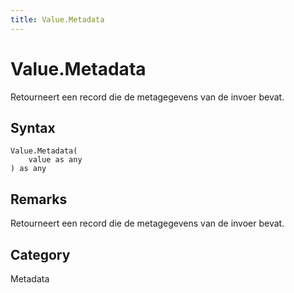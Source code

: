 ```yaml
---
title: Value.Metadata
---
```


# Value.Metadata


Retourneert een record die de metagegevens van de invoer bevat.


## Syntax

```powerquery
Value.Metadata(
    value as any
) as any
```


## Remarks

Retourneert een record die de metagegevens van de invoer bevat.



## Category
Metadata
